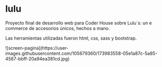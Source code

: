 # lulu
<p> Proyecto final de desarrollo web para Coder House sobre Lulu´s: un e commerce de accesorios únicos, hechos a mano. <p>
<p>Las herramientas utilizadas fueron html, css, sass y bootstrap.<p>
![screen-pagina](https://user-images.githubusercontent.com/105679360/173983558-05e1a87c-5a85-4587-bbff-20a94ea381cd.jpg)
